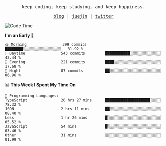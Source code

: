 <p align="center">
  <samp>
    <span>keep coding, keep studying, and keep happiness.</span>
  </samp>
</p>

<p align="center">
  <samp>
    <a href="https://deweyou.me">blog</a>  |
    <a href="https://juejin.cn/user/4309700183594366">juejin</a> |
    <a href="https://twitter.com/ouduidui">twitter</a>
  </samp>
</p>

<!--START_SECTION:waka-->
![Code Time](http://img.shields.io/badge/Code%20Time-4%2C920%20hrs%2044%20mins-blue)

**I'm an Early 🐤** 

```text
🌞 Morning                399 commits         ████████░░░░░░░░░░░░░░░░░   31.92 % 
🌆 Daytime                543 commits         ███████████░░░░░░░░░░░░░░   43.44 % 
🌃 Evening                221 commits         ████░░░░░░░░░░░░░░░░░░░░░   17.68 % 
🌙 Night                  87 commits          ██░░░░░░░░░░░░░░░░░░░░░░░   06.96 % 
```


📊 **This Week I Spent My Time On** 

```text
💬 Programming Languages: 
TypeScript               20 hrs 27 mins      ████████████████████░░░░░   78.32 % 
JSON                     2 hrs 11 mins       ██░░░░░░░░░░░░░░░░░░░░░░░   08.40 % 
Less                     1 hr 26 mins        █░░░░░░░░░░░░░░░░░░░░░░░░   05.52 % 
JavaScript               54 mins             █░░░░░░░░░░░░░░░░░░░░░░░░   03.46 % 
Other                    31 mins             ░░░░░░░░░░░░░░░░░░░░░░░░░   01.99 % 
```


<!--END_SECTION:waka-->
